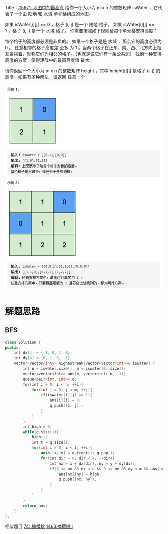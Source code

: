 Title：[#5671. 地图中的最高点](https://leetcode-cn.com/problems/map-of-highest-peak/)
给你一个大小为 m x n 的整数矩阵 isWater ，它代表了一个由 陆地 和 水域 单元格组成的地图。

如果 isWater[i][j] == 0 ，格子 (i, j) 是一个 陆地 格子。
如果 isWater[i][j] == 1 ，格子 (i, j) 是一个 水域 格子。
你需要按照如下规则给每个单元格安排高度：

每个格子的高度都必须是非负的。
如果一个格子是是 水域 ，那么它的高度必须为 0 。
任意相邻的格子高度差 至多 为 1 。当两个格子在正东、南、西、北方向上相互紧挨着，就称它们为相邻的格子。（也就是说它们有一条公共边）
找到一种安排高度的方案，使得矩阵中的最高高度值 最大 。

请你返回一个大小为 m x n 的整数矩阵 height ，其中 height[i][j] 是格子 (i, j) 的高度。如果有多种解法，请返回 任意一个 

![地图中的最高点](./utils/5671地图中的最高点.png)

# 解题思路
## BFS
```C++
class Solution {
public:
    int dx[4] = {-1, 0, 1, 0};
    int dy[4] = {0, 1, 0, -1};
    vector<vector<int>> highestPeak(vector<vector<int>>& iswater) {
        int n = iswater.size(), m = iswater[0].size();
        vector<vector<int>> ans(n, vector<int>(m, -1));
        queue<pair<int, int>> q;
        for(int i = 0; i < n; ++i){
            for(int j = 0; j < m; ++j){
                if(iswater[i][j] == 1){
                    ans[i][j] = 0;
                    q.push({i, j});
                }
            }
        }
        int high = 0;
        while(q.size()){
            high++;
            int t = q.size();
            for(int i = 0; i < t; ++i){
                auto [x, y] = q.front(); q.pop();
                for(int dir = 0; dir < 4; ++dir){
                    int nx = x + dx[dir], ny = y + dy[dir];
                    if(0 <= nx && nx < n && 0 <= ny && ny < m && ans[nx][ny] == -1){
                        ans[nx][ny] = high;
                        q.push({nx, ny});
                    }
                }
            }
        }
        return ans;
    }
};
```

相似题目
[741.摘樱桃](https://leetcode-cn.com/problems/cherry-pickup/)
[1463.摘樱桃Ⅱ](https://leetcode-cn.com/problems/cherry-pickup-ii/)